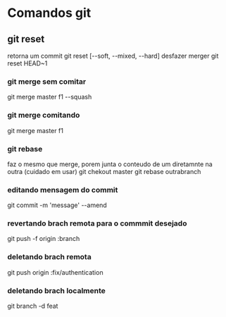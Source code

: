 # Comandos git
## git reset
retorna um commit
git reset [--soft, --mixed, --hard] <idcommit>
desfazer merger
git reset HEAD~1 
### git merge sem comitar
git merge master f1 --squash
### git merge comitando
git merge master f1

### git rebase
faz o mesmo que merge, porem junta o conteudo de um diretamnte na outra (cuidado em usar)
git chekout master
git rebase outrabranch
 ### editando mensagem do commit
 git commit -m 'message' --amend
 
 ### revertando brach remota para o commmit desejado
 git push -f origin <hashcommit>:branch 

 ### deletando brach remota
 git push origin :fix/authentication

 ### deletando brach localmente
 git branch -d feat